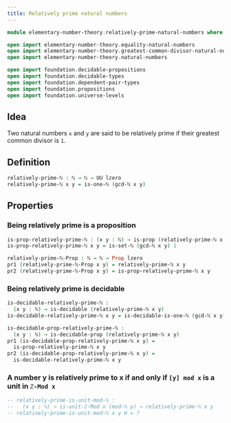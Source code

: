 ```yaml
---
title: Relatively prime natural numbers
---
```


```agda
module elementary-number-theory.relatively-prime-natural-numbers where

open import elementary-number-theory.equality-natural-numbers
open import elementary-number-theory.greatest-common-divisor-natural-numbers
open import elementary-number-theory.natural-numbers

open import foundation.decidable-propositions
open import foundation.decidable-types
open import foundation.dependent-pair-types
open import foundation.propositions
open import foundation.universe-levels
```

## Idea

Two natural numbers `x` and `y` are said to be relatively prime if their greatest common divisor is `1`.

## Definition

```agda
relatively-prime-ℕ : ℕ → ℕ → UU lzero
relatively-prime-ℕ x y = is-one-ℕ (gcd-ℕ x y)
```

## Properties

### Being relatively prime is a proposition

```agda
is-prop-relatively-prime-ℕ : (x y : ℕ) → is-prop (relatively-prime-ℕ x y)
is-prop-relatively-prime-ℕ x y = is-set-ℕ (gcd-ℕ x y) 1

relatively-prime-ℕ-Prop : ℕ → ℕ → Prop lzero
pr1 (relatively-prime-ℕ-Prop x y) = relatively-prime-ℕ x y
pr2 (relatively-prime-ℕ-Prop x y) = is-prop-relatively-prime-ℕ x y
```

### Being relatively prime is decidable

```agda
is-decidable-relatively-prime-ℕ :
  (x y : ℕ) → is-decidable (relatively-prime-ℕ x y)
is-decidable-relatively-prime-ℕ x y = is-decidable-is-one-ℕ (gcd-ℕ x y)

is-decidable-prop-relatively-prime-ℕ :
  (x y : ℕ) → is-decidable-prop (relatively-prime-ℕ x y)
pr1 (is-decidable-prop-relatively-prime-ℕ x y) =
  is-prop-relatively-prime-ℕ x y
pr2 (is-decidable-prop-relatively-prime-ℕ x y) =
  is-decidable-relatively-prime-ℕ x y
```

### A number y is relatively prime to x if and only if `[y] mod x` is a unit in `ℤ-Mod x`

```agda
-- relatively-prime-is-unit-mod-ℕ :
--   (x y : ℕ) → is-unit-ℤ-Mod x (mod-ℕ y) → relatively-prime-ℕ x y
-- relatively-prime-is-unit-mod-ℕ x y H = ?
